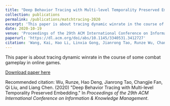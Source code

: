 ```yaml
---
title: "Deep Behavior Tracing with Multi-level Temporality Preserved Embedding"
collection: publications
permalink: /publications/matchtracing-2020
excerpt: 'This paper is about tracing dynamic winrate in the course of some combat gameplay in online games.'
date: 2020-10-19
venue: 'Proceedings of the 29th ACM International Conference on Information & Knowledge Management (CIKM`2020)'
paperurl: 'https://dl.acm.org/doi/abs/10.1145/3340531.3412727'
citation: 'Wang, Kai, Hao Li, Linxia Gong, Jianrong Tao, Runze Wu, Changjie Fan, Liang Chen, and Peng Cui. "Match Tracing: A Unified Framework for Real-time Win Prediction and Quantifiable Performance Evaluation." In Proceedings of the 29th ACM International Conference on Information & Knowledge Management, pp. 2781-2788. 2020.'
---
```

This paper is about tracing dynamic winrate in the course of some combat gameplay in online games.

[Download paper here](https://nos.netease.com/mg-file/mg/neteasegamecampus/art_works/20200812/202008122020238612.pdf)

Recommended citation: Wu, Runze, Hao Deng, Jianrong Tao, Changjie Fan, Qi Liu, and Liang Chen. (2020) &quot;Deep Behavior Tracing with Multi-level Temporality Preserved Embedding.&quot; In <i>Proceedings of the 29th ACM International Conference on Information & Knowledge Management</i>.